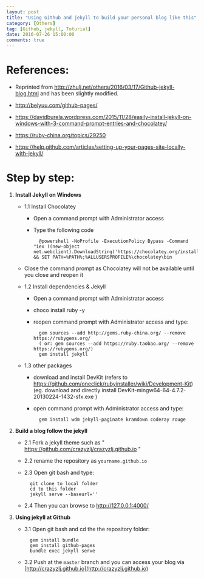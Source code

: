 ```yaml
---
layout: post
title: "Using Github and jekyll to build your personal blog like this"
category: [Others]
tag: [Github, jekyll, Toturial]
date: 2016-07-26 15:00:00
comments: true
---
```




References:
======

- Reprinted from http://zhulj.net/others/2016/03/17/Github-jekyll-blog.html and has been slightly modified.

- http://beiyuu.com/github-pages/

- https://davidburela.wordpress.com/2015/11/28/easily-install-jekyll-on-windows-with-3-command-prompt-entries-and-chocolatey/

- https://ruby-china.org/topics/29250

- https://help.github.com/articles/setting-up-your-pages-site-locally-with-jekyll/

Step by step:
======

<!-- more -->

1. **Install Jekyll on Windows**
	+ 1.1 Install Chocolatey
		+ Open a command prompt with Administrator access
		+ Type the following code
		
				@powershell -NoProfile -ExecutionPolicy Bypass -Command "iex ((new-object net.webclient).DownloadString('https://chocolatey.org/install.ps1'))" && SET PATH=%PATH%;%ALLUSERSPROFILE%\chocolatey\bin
	+ Close the command prompt as Chocolatey will not be available until you close and reopen it
	+ 1.2 Install dependencies & Jekyll
		+ Open a command prompt with Administrator access
		+ choco install ruby -y
		+ reopen command prompt with Administrator access and type:
			
				gem sources --add http://gems.ruby-china.org/ --remove https://rubygems.org/
				( or: gem sources --add https://ruby.taobao.org/ --remove https://rubygems.org/)
				gem install jekyll

	+ 1.3 other packages

		+ download and install DevKit (refers to https://github.com/oneclick/rubyinstaller/wiki/Development-Kit)(eg. download and directly install DevKit-mingw64-64-4.7.2-20130224-1432-sfx.exe )
		+ open command prompt with Administrator access and type:
			
				gem install wdm jekyll-paginate kramdown coderay rouge

2. **Build a blog follow the jekyll**
	+ 2.1 Fork a jekyll theme such as " https://github.com/crazyzlj/crazyzlj.github.io "
	+ 2.2 rename the repository as `yourname.github.io`
	+ 2.3 Open git bash and type:

			git clone to local folder
			cd to this folder
			jekyll serve --baseurl=''

	+ 2.4 Then you can browse to http://127.0.0.1:4000/
3. **Using jekyll at Github**
	+ 3.1 Open git bash and cd the the repository folder:
	
			gem install bundle
			gem install github-pages
			bundle exec jekyll serve

	+ 3.2 Push at the `master` branch and you can access your blog via [http://crazyzlj.github.io](http://crazyzlj.github.io)
	

